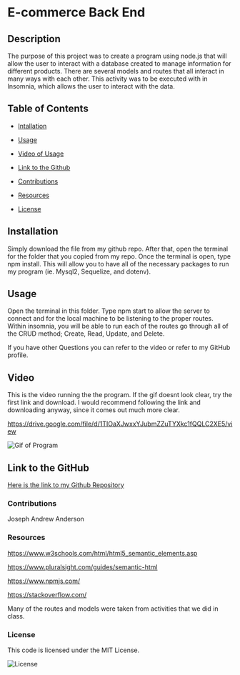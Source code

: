 # E-commerce Back End

## Description

The purpose of this project was to create a program using node.js that will allow the user to interact with a database created to manage information for different products. There are several models and routes that all interact in many ways with each other. This activity was to be executed with in Insomnia, which allows the user to interact with the data.

## Table of Contents

- [Intallation](#installation)

- [Usage](#usage)

- [Video of Usage](#video)

- [Link to the Github](#link-to-the-github)

- [Contributions](#contributions)

- [Resources](#resources)

- [License](#license)

## Installation

Simply download the file from my github repo. After that, open the terminal for the folder that you copied from my repo. Once the terminal is open, type npm install. This will allow you to have all of the necessary packages to run my program (ie. Mysql2, Sequelize, and dotenv). 

## Usage

Open the terminal in this folder. Type npm start to allow the server to connect and for the local machine to be listening to the proper routes. Within insomnia, you will be able to run each of the routes go through all of the CRUD method; Create, Read, Update, and Delete.

If you have other Questions you can refer to the video or refer to my GitHub profile.

## Video

This is the video running the the program. If the gif doesnt look clear, try the first link and download. I would recommend following the link and downloading anyway, since it comes out much more clear.

https://drive.google.com/file/d/1TIOaXJwxxYJubmZZuTYXkc1fQQLC2XE5/view

![Gif of Program](./assets/insomnia-gif.gif)

## Link to the GitHub

[Here is the link to my Github Repository](https://github.com/jandrewanderson/e-commerce-back-end)

### Contributions

Joseph Andrew Anderson

### Resources

https://www.w3schools.com/html/html5_semantic_elements.asp

https://www.pluralsight.com/guides/semantic-html

https://www.npmjs.com/

https://stackoverflow.com/

Many of the routes and models were taken from activities that we did in class.

### License

This code is licensed under the MIT License.

![License](https://img.shields.io/badge/License-MIT-yellow.svg)